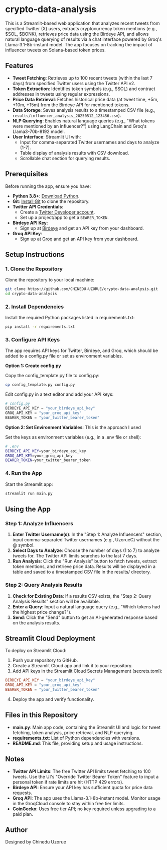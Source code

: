 # crypto-data-analysis

This is a Streamlit-based web application that analyzes recent tweets from specified Twitter (X) users, extracts cryptocurrency token mentions (e.g., $SOL, $BONK), retrieves price data using the Birdeye API, and allows natural language querying of results via a chat interface powered by Groq's Llama-3.1-8b-instant model. The app focuses on tracking the impact of influencer tweets on Solana-based token prices.

## Features

* **Tweet Fetching**: Retrieves up to 100 recent tweets (within the last 7 days) from specified Twitter users using the Twitter API v2.
* **Token Extraction**: Identifies token symbols (e.g., $SOL) and contract addresses in tweets using regular expressions.
* **Price Data Retrieval**: Fetches historical price data (at tweet time, +5m, +10m, +15m) from the Birdeye API for mentioned tokens.
* **Data Storage**: Saves analysis results to a timestamped CSV file (e.g., `results/influencer_analysis_20250512_123456.csv`).
* **NLP Querying**: Enables natural language queries (e.g., "What tokens were mentioned by an influencer?") using LangChain and Groq's Llama3-70b-8192 model.
* **User Interface**: Streamlit UI with:
  * Input for comma-separated Twitter usernames and days to analyze (1-7).
  * Table display of analysis results with CSV download.
  * Scrollable chat section for querying results.

## Prerequisites

Before running the app, ensure you have:

* **Python 3.8+**: [Download Python](https://www.python.org/downloads/).
* **Git**: [Install Git](https://git-scm.com/) to clone the repository.
* **Twitter API Credentials**:
  * Create a [Twitter Developer account](https://developer.twitter.com/).
  * Set up a project/app to get a `BEARER_TOKEN`.
* **Birdeye API Key**:
  * Sign up at [Birdeye](https://birdeye.so/) and get an API key from your dashboard.
* **Groq API Key**:
  * Sign up at [Groq](https://console.groq.com/) and get an API key from your dashboard.

## Setup Instructions

### 1. Clone the Repository

Clone the repository to your local machine:

```bash
git clone https://github.com/CHINEDU-UZORUE/crypto-data-analysis.git
cd crypto-data-analysis
```

### 2. Install Dependencies

Install the required Python packages listed in requirements.txt:

```bash
pip install -r requirements.txt
```

### 3. Configure API Keys

The app requires API keys for Twitter, Birdeye, and Groq, which should be added to a config.py file or set as environment variables.

**Option 1: Create config.py**

Copy the config_template.py file to config.py:

```bash
cp config_template.py config.py
```

Edit config.py in a text editor and add your API keys:

```python
# config.py
BIRDEYE_API_KEY = "your_birdeye_api_key"
GROQ_API_KEY = "your_groq_api_key"
BEARER_TOKEN = "your_twitter_bearer_token"
```

**Option 2: Set Environment Variables**: This is the approach I used

Set the keys as environment variables (e.g., in a .env file or shell):

```bash
# .env
BIRDEYE_API_KEY=your_birdeye_api_key
GROQ_API_KEY=your_groq_api_key
BEARER_TOKEN=your_twitter_bearer_token
```

### 4. Run the App

Start the Streamlit app:

```bash
streamlit run main.py
```

## Using the App

### Step 1: Analyze Influencers

1. **Enter Twitter Username(s)**: In the "Step 1: Analyze Influencers" section, input comma-separated Twitter usernames (e.g., UzorueC) without the @ symbol.
2. **Select Days to Analyze**: Choose the number of days (1 to 7) to analyze tweets for. The Twitter API limits searches to the last 7 days.
3. **Run Analysis**: Click the "Run Analysis" button to fetch tweets, extract token mentions, and retrieve price data. Results will be displayed in a table and saved to a timestamped CSV file in the results/ directory.

### Step 2: Query Analysis Results

1. **Check for Existing Data**: If a results CSV exists, the "Step 2: Query Analysis Results" section will be available.
2. **Enter a Query**: Input a natural language query (e.g., "Which tokens had the highest price change?").
3. **Send**: Click the "Send" button to get an AI-generated response based on the analysis results.

## Streamlit Cloud Deployment

To deploy on Streamlit Cloud:

1. Push your repository to GitHub.
2. Create a Streamlit Cloud app and link it to your repository.
3. Add API keys in the Streamlit Cloud Secrets Management (secrets.toml):

```toml
BIRDEYE_API_KEY = "your_birdeye_api_key"
GROQ_API_KEY = "your_groq_api_key"
BEARER_TOKEN = "your_twitter_bearer_token"
```

4. Deploy the app and verify functionality.

## Files in this Repository

* **main.py**: Main app code, containing the Streamlit UI and logic for tweet fetching, token analysis, price retrieval, and NLP querying.
* **requirements.txt**: List of Python dependencies with versions.
* **README.md**: This file, providing setup and usage instructions.

## Notes

* **Twitter API Limits**: The free Twitter API limits tweet fetching to 100 tweets. Use the UI's "Override Twitter Bearer Token" feature to input a personal token if rate limits are hit (HTTP 429 errors).
* **Birdeye API**: Ensure your API key has sufficient quota for price data requests.
* **Groq API**: The app uses the Llama-3.1-8b-instant model. Monitor usage in the GroqCloud console to stay within free tier limits.
* **CoinGecko**: Uses free tier API; no key required unless upgrading to a paid plan.

## Author

Designed by Chinedu Uzorue
